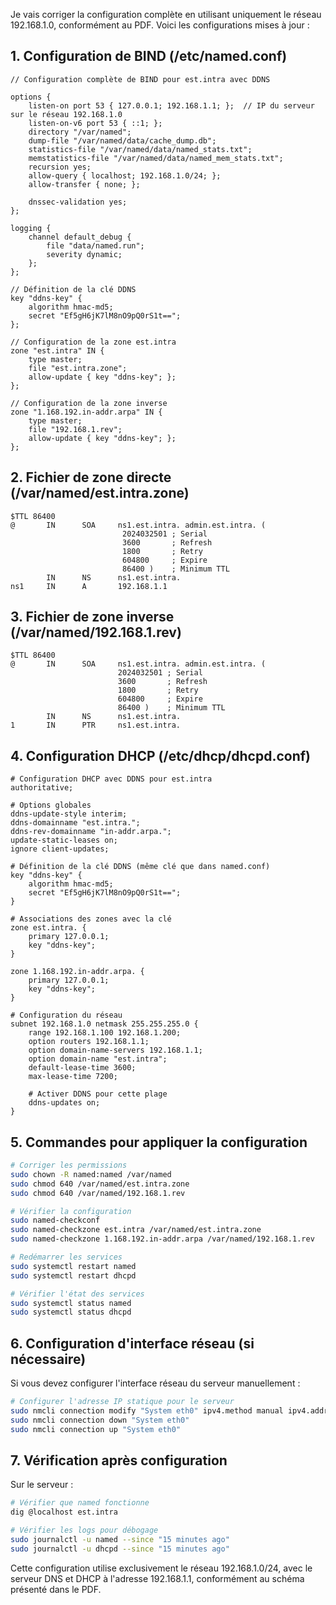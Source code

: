 Je vais corriger la configuration complète en utilisant uniquement le réseau 192.168.1.0, conformément au PDF. Voici les configurations mises à jour :

## 1. Configuration de BIND (/etc/named.conf)

```
// Configuration complète de BIND pour est.intra avec DDNS

options {
    listen-on port 53 { 127.0.0.1; 192.168.1.1; };  // IP du serveur sur le réseau 192.168.1.0
    listen-on-v6 port 53 { ::1; };
    directory "/var/named";
    dump-file "/var/named/data/cache_dump.db";
    statistics-file "/var/named/data/named_stats.txt";
    memstatistics-file "/var/named/data/named_mem_stats.txt";
    recursion yes;
    allow-query { localhost; 192.168.1.0/24; };
    allow-transfer { none; };
    
    dnssec-validation yes;
};

logging {
    channel default_debug {
        file "data/named.run";
        severity dynamic;
    };
};

// Définition de la clé DDNS
key "ddns-key" {
    algorithm hmac-md5;
    secret "Ef5gH6jK7lM8nO9pQ0rS1t==";
};

// Configuration de la zone est.intra
zone "est.intra" IN {
    type master;
    file "est.intra.zone";
    allow-update { key "ddns-key"; };
};

// Configuration de la zone inverse
zone "1.168.192.in-addr.arpa" IN {
    type master;
    file "192.168.1.rev";
    allow-update { key "ddns-key"; };
};
```

## 2. Fichier de zone directe (/var/named/est.intra.zone)

```
$TTL 86400
@       IN      SOA     ns1.est.intra. admin.est.intra. (
                         2024032501 ; Serial
                         3600       ; Refresh
                         1800       ; Retry
                         604800     ; Expire
                         86400 )    ; Minimum TTL
        IN      NS      ns1.est.intra.
ns1     IN      A       192.168.1.1
```

## 3. Fichier de zone inverse (/var/named/192.168.1.rev)

```
$TTL 86400
@       IN      SOA     ns1.est.intra. admin.est.intra. (
                        2024032501 ; Serial
                        3600       ; Refresh
                        1800       ; Retry
                        604800     ; Expire
                        86400 )    ; Minimum TTL
        IN      NS      ns1.est.intra.
1       IN      PTR     ns1.est.intra.
```

## 4. Configuration DHCP (/etc/dhcp/dhcpd.conf)

```
# Configuration DHCP avec DDNS pour est.intra
authoritative;

# Options globales
ddns-update-style interim;
ddns-domainname "est.intra.";
ddns-rev-domainname "in-addr.arpa.";
update-static-leases on;
ignore client-updates;

# Définition de la clé DDNS (même clé que dans named.conf)
key "ddns-key" {
    algorithm hmac-md5;
    secret "Ef5gH6jK7lM8nO9pQ0rS1t==";
}

# Associations des zones avec la clé
zone est.intra. {
    primary 127.0.0.1;
    key "ddns-key";
}

zone 1.168.192.in-addr.arpa. {
    primary 127.0.0.1;
    key "ddns-key";
}

# Configuration du réseau
subnet 192.168.1.0 netmask 255.255.255.0 {
    range 192.168.1.100 192.168.1.200;
    option routers 192.168.1.1;
    option domain-name-servers 192.168.1.1;
    option domain-name "est.intra";
    default-lease-time 3600;
    max-lease-time 7200;
    
    # Activer DDNS pour cette plage
    ddns-updates on;
}
```

## 5. Commandes pour appliquer la configuration

```bash
# Corriger les permissions
sudo chown -R named:named /var/named
sudo chmod 640 /var/named/est.intra.zone
sudo chmod 640 /var/named/192.168.1.rev

# Vérifier la configuration
sudo named-checkconf
sudo named-checkzone est.intra /var/named/est.intra.zone
sudo named-checkzone 1.168.192.in-addr.arpa /var/named/192.168.1.rev

# Redémarrer les services
sudo systemctl restart named
sudo systemctl restart dhcpd

# Vérifier l'état des services
sudo systemctl status named
sudo systemctl status dhcpd
```

## 6. Configuration d'interface réseau (si nécessaire)

Si vous devez configurer l'interface réseau du serveur manuellement :

```bash
# Configurer l'adresse IP statique pour le serveur
sudo nmcli connection modify "System eth0" ipv4.method manual ipv4.addresses 192.168.1.1/24
sudo nmcli connection down "System eth0"
sudo nmcli connection up "System eth0"
```

## 7. Vérification après configuration

Sur le serveur :
```bash
# Vérifier que named fonctionne
dig @localhost est.intra

# Vérifier les logs pour débogage
sudo journalctl -u named --since "15 minutes ago"
sudo journalctl -u dhcpd --since "15 minutes ago"
```

Cette configuration utilise exclusivement le réseau 192.168.1.0/24, avec le serveur DNS et DHCP à l'adresse 192.168.1.1, conformément au schéma présenté dans le PDF.
